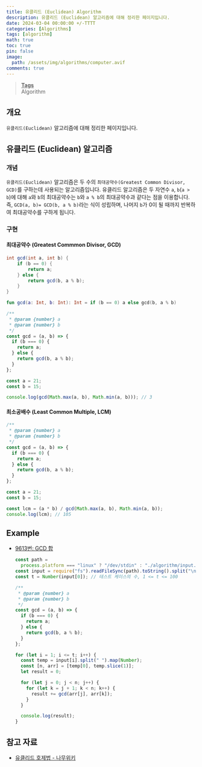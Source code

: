 ```yaml
---
title: 유클리드 (Euclidean) Algorithm
description: 유클리드 (Euclidean) 알고리즘에 대해 정리한 페이지입니다.
date: 2024-03-04 00:00:00 +/-TTTT
categories: [Algorithms]
tags: [algorithm]
math: true
toc: true
pin: false
image:
  path: /assets/img/algorithms/computer.avif
comments: true
---
```


<blockquote class="prompt-info"><p><strong><u>Tags</u></strong> <br />
Algorithm</p></blockquote>

## 개요

`유클리드(Euclidean)` 알고리즘에 대해 정리한 페이지입니다.

## 유클리드 (Euclidean) 알고리즘

### 개념

`유클리드(Euclidean)` 알고리즘은 두 수의 `최대공약수(Greatest Common Divisor, GCD)`를 구하는데 사용되는 알고리즘입니다. 유클리드 알고리즘은 두 자연수 `a`, `b`(`a > b`)에 대해 `a`와 `b`의 최대공약수는 `b`와 `a % b`의 최대공약수과 같다는 점을 이용합니다. 즉, `GCD(a, b)= GCD(b, a % b)`라는 식이 성립하며, 나머지 `b`가 0이 될 때까지 반복하여 최대공약수를 구하게 됩니다.

### 구현

#### 최대공약수 (Greatest Commmon Divisor, GCD)

```java
int gcd(int a, int b) {
    if (b == 0) {
        return a;
    } else {
        return gcd(b, a % b);
    }
}
```

```kotlin
fun gcd(a: Int, b: Int): Int = if (b == 0) a else gcd(b, a % b)
```

```javascript
/**
 * @param {number} a
 * @param {number} b
 */
const gcd = (a, b) => {
  if (b === 0) {
    return a;
  } else {
    return gcd(b, a % b);
  }
};

const a = 21;
const b = 15;

console.log(gcd(Math.max(a, b), Math.min(a, b))); // 3
```

#### 최소공배수 (Least Common Multiple, LCM)

```javascript
/**
 * @param {number} a
 * @param {number} b
 */
const gcd = (a, b) => {
  if (b === 0) {
    return a;
  } else {
    return gcd(b, a % b);
  }
};

const a = 21;
const b = 15;

const lcm = (a * b) / gcd(Math.max(a, b), Math.min(a, b));
console.log(lcm); // 105
```

## Example

- <a href="https://www.acmicpc.net/problem/9613" target="_blank">9613번: GCD 합</a>

  ```javascript
  const path =
    process.platform === "linux" ? "/dev/stdin" : "./algorithm/input.txt";
  const input = require("fs").readFileSync(path).toString().split("\n");
  const t = Number(input[0]); // 테스트 케이스의 수, 1 <= t <= 100

  /**
   * @param {number} a
   * @param {number} b
   */
  const gcd = (a, b) => {
    if (b === 0) {
      return a;
    } else {
      return gcd(b, a % b);
    }
  };

  for (let i = 1; i <= t; i++) {
    const temp = input[i].split(" ").map(Number);
    const [n, arr] = [temp[0], temp.slice(1)];
    let result = 0;

    for (let j = 0; j < n; j++) {
      for (let k = j + 1; k < n; k++) {
        result += gcd(arr[j], arr[k]);
      }
    }

    console.log(result);
  }
  ```

## 참고 자료

- <a href="https://namu.wiki/w/유클리드%20호제법" target="_blank">유클리드 호제법 - 나무위키</a>
